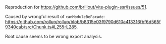Reproduction for https://github.com/brillout/vite-plugin-ssr/issues/51.

Caused by wrongful result of `canModuleBeFacade`: https://github.com/rollup/rollup/blob/b8315e03f9790d610a413316fbf6d565f9340cab/src/Chunk.ts#L255-L285.

Root cause seems to be wrong export analysis.
